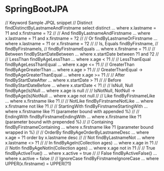 # SpringBootJPA



  
//		Keyword	         		  Sample	                                JPQL snippet
//		Distinct    	findDistinctByLastnameAndFirstname 					select distinct …​ where x.lastname = ?1 and x.firstname = ?2
//
//		And 			findByLastnameAndFirstname 							… where x.lastname = ?1 and x.firstname = ?2
//
//		Or 				findByLastnameOrFirstname 							… where x.lastname = ?1 or x.firstname = ?2
//
//		Is, Equals 		findByFirstname,
//						findByFirstnameIs,
//						findByFirstnameEquals 								… where x.firstname = ?1
//
//		Between 		findByStartDateBetween 								… where x.startDate between ?1 and ?2
//
//		LessThan 		findByAgeLessThan									 … where x.age < ?1
//
//		LessThanEqual 	findByAgeLessThanEqual								 … where x.age <= ?1
//
//		GreaterThan 	findByAgeGreaterThan						 		 … where x.age > ?1
//
//		GreaterThanEqual -> findByAgeGreaterThanEqual						 … where x.age >= ?1
//
//		After 			findByStartDateAfter								 … where x.startDate > ?1
//
//		Before 			findByStartDateBefore								 … where x.startDate < ?1
//
//		IsNull, Null 	findByAge(Is)Null									 … where x.age is null
//
//		IsNotNull, NotNull -> findByAge(Is)NotNull							 … where x.age not null
//
//		Like 			findByFirstnameLike									 … where x.firstname like ?1
//
//		NotLike 		findByFirstnameNotLike								 … where x.firstname not like ?1
//
//		StartingWith 	findByFirstnameStartingWith							 … where x.firstname like ?1 (parameter bound with appended %)
//
//		EndingWith 		findByFirstnameEndingWith							 … where x.firstname like ?1 (parameter bound with prepended %)
//
//		Containing 		findByFirstnameContaining							 … where x.firstname like ?1 (parameter bound wrapped in %)
//
//		OrderBy 		findByAgeOrderByLastnameDesc						… where x.age = ?1 order by x.lastname desc
//
//		Not 			findByLastnameNot									 … where x.lastname <> ?1
//
//		In 				findByAgeIn(Collection<Age> ages)					 … where x.age in ?1
//
//		NotIn 			findByAgeNotIn(Collection<Age> ages)				 … where x.age not in ?1
//
//		True 			findByActiveTrue()									 … where x.active = true
//
//		False 			findByActiveFalse()									 … where x.active = false
//
//		IgnoreCase 		findByFirstnameIgnoreCase				 			… where UPPER(x.firstname) = UPPER(?1)
		
